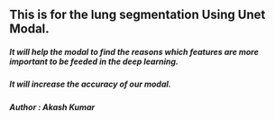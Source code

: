 ## This is for the lung segmentation Using Unet Modal.
##### It will help the modal to find the reasons which features are more important to be feeded in the deep learning. 
##### It will increase the accuracy of our modal.
##### Author : Akash Kumar